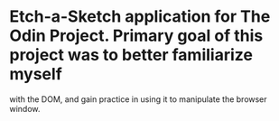 # Etch-a-Sketch application for The Odin Project. Primary goal of this project was to better familiarize myself 
with the DOM, and gain practice in using it to manipulate the browser window.
